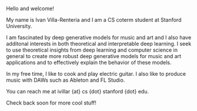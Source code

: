 Hello and welcome!

My name is Ivan Villa-Renteria and I am a CS coterm student at Stanford University.

I am fascinated by deep generative models for music and art and I also have additonal interests in both theoretical and interpretable deep learning. I seek to use theoretical insights from deep learning and computer science in general to create more robust deep generative models for music and art applications and to effectively explain the behavior of these models.

In my free time, I like to cook and play electric guitar. I also like to produce music with DAWs such as Ableton and FL Studio.

You can reach me at ivillar {at} cs {dot} stanford {dot} edu. 

Check back soon for more cool stuff!
